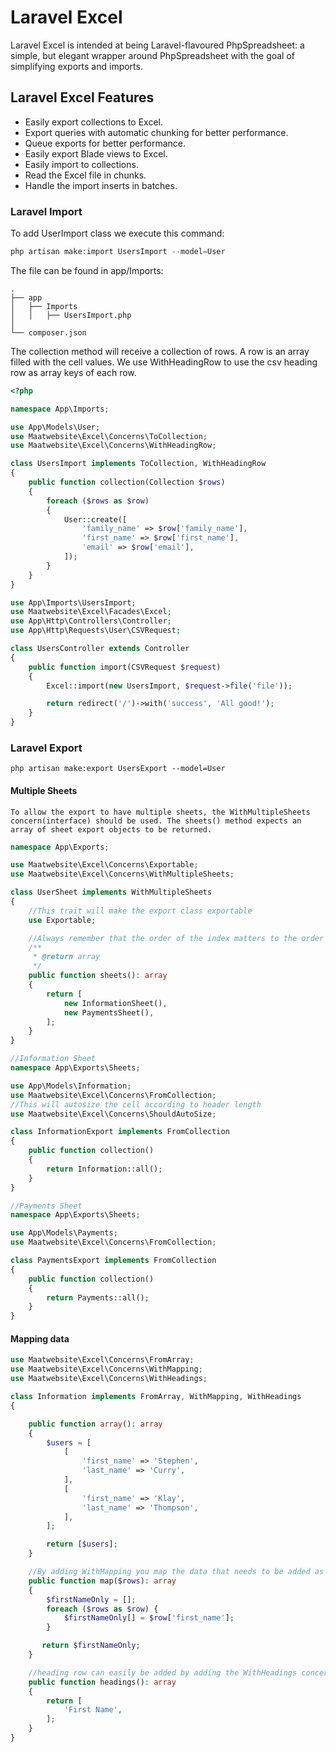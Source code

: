 # Laravel Excel

 Laravel Excel is intended at being Laravel-flavoured PhpSpreadsheet: a simple, but elegant wrapper around PhpSpreadsheet with the goal of simplifying exports and imports.

## Laravel Excel Features
- Easily export collections to Excel.
- Export queries with automatic chunking for better performance.
- Queue exports for better performance.
- Easily export Blade views to Excel.
- Easily import to collections.
- Read the Excel file in chunks.
- Handle the import inserts in batches.

### Laravel Import

To add UserImport class we execute this command:

```php
php artisan make:import UsersImport --model=User
```

The file can be found in app/Imports:

```
.
├── app
│   ├── Imports
│   │   ├── UsersImport.php
│
└── composer.json
```

The collection method will receive a collection of rows. A row is an array filled with the cell values.
We use WithHeadingRow to use the csv heading row as array keys of each row.

```php
<?php

namespace App\Imports;

use App\Models\User;
use Maatwebsite\Excel\Concerns\ToCollection;
use Maatwebsite\Excel\Concerns\WithHeadingRow;

class UsersImport implements ToCollection, WithHeadingRow
{
    public function collection(Collection $rows)
    {
        foreach ($rows as $row)
        {
            User::create([
                'family_name' => $row['family_name'],
                'first_name' => $row['first_name'],
                'email' => $row['email'],
            ]);
        }
    }
}
```

```php
use App\Imports\UsersImport;
use Maatwebsite\Excel\Facades\Excel;
use App\Http\Controllers\Controller;
use App\Http\Requests\User\CSVRequest;

class UsersController extends Controller
{
    public function import(CSVRequest $request)
    {
        Excel::import(new UsersImport, $request->file('file'));

        return redirect('/')->with('success', 'All good!');
    }
}
```

### Laravel Export

```
php artisan make:export UsersExport --model=User
```

#### Multiple Sheets

```
To allow the export to have multiple sheets, the WithMultipleSheets concern(interface) should be used. The sheets() method expects an array of sheet export objects to be returned.
```

```php
namespace App\Exports;

use Maatwebsite\Excel\Concerns\Exportable;
use Maatwebsite\Excel\Concerns\WithMultipleSheets;

class UserSheet implements WithMultipleSheets
{
    //This trait will make the export class exportable
    use Exportable;

    //Always remember that the order of the index matters to the order of the sheets in the file
    /**
     * @return array
     */
    public function sheets(): array
    {
        return [
            new InformationSheet(),
            new PaymentsSheet(),
        ];
    }
}

//Information Sheet
namespace App\Exports\Sheets;

use App\Models\Information;
use Maatwebsite\Excel\Concerns\FromCollection;
//This will autosize the cell according to header length
use Maatwebsite\Excel\Concerns\ShouldAutoSize;

class InformationExport implements FromCollection
{
    public function collection()
    {
        return Information::all();
    }
}

//Payments Sheet
namespace App\Exports\Sheets;

use App\Models\Payments;
use Maatwebsite\Excel\Concerns\FromCollection;

class PaymentsExport implements FromCollection
{
    public function collection()
    {
        return Payments::all();
    }
}
```

#### Mapping data

```php
use Maatwebsite\Excel\Concerns\FromArray;
use Maatwebsite\Excel\Concerns\WithMapping;
use Maatwebsite\Excel\Concerns\WithHeadings;

class Information implements FromArray, WithMapping, WithHeadings
{

    public function array(): array
    {
        $users = [
            [
                'first_name' => 'Stephen',
                'last_name' => 'Curry',
            ],
            [
                'first_name' => 'Klay',
                'last_name' => 'Thompson',
            ],
        ];

        return [$users];
    }

    //By adding WithMapping you map the data that needs to be added as row.
    public function map($rows): array
    {
        $firstNameOnly = [];
        foreach ($rows as $row) {
            $firstNameOnly[] = $row['first_name'];
        }

       return $firstNameOnly;
    }

    //heading row can easily be added by adding the WithHeadings concern.
    public function headings(): array
    {
        return [
            'First Name',
        ];
    }
}
```
